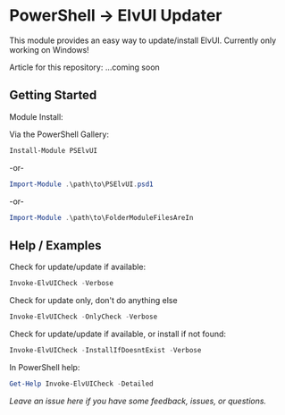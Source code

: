 # PowerShell -> ElvUI Updater
This module provides an easy way to update/install ElvUI.
Currently only working on Windows!

Article for this repository:
...coming soon

## Getting Started
Module Install: 

Via the PowerShell Gallery:

```powershell
Install-Module PSElvUI
```

-or-

```powershell
Import-Module .\path\to\PSElvUI.psd1
```
-or-

```powershell
Import-Module .\path\to\FolderModuleFilesAreIn
```

## Help / Examples
Check for update/update if available:
```powershell
Invoke-ElvUICheck -Verbose
```

Check for update only, don't do anything else
```powershell
Invoke-ElvUICheck -OnlyCheck -Verbose
```

Check for update/update if available, or install if not found:
```powershell
Invoke-ElvUICheck -InstallIfDoesntExist -Verbose
```

In PowerShell help:

```powershell
Get-Help Invoke-ElvUICheck -Detailed 
```

*Leave an issue here if you have some feedback, issues, or questions.*